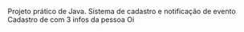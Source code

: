 Projeto prático de Java.
Sistema de cadastro e notificação de evento
Cadastro de com 3 infos da pessoa
Oi